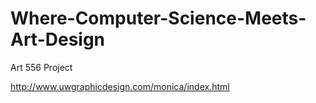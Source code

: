 # Where-Computer-Science-Meets-Art-Design
Art 556 Project


http://www.uwgraphicdesign.com/monica/index.html
